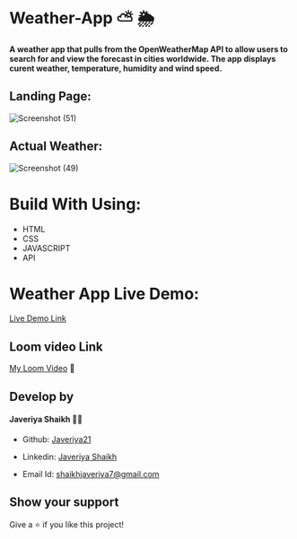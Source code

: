 # Weather-App    :partly_sunny:  :sun_behind_rain_cloud:
 **A weather app that pulls from the OpenWeatherMap API to allow users to search for and view the forecast in cities worldwide. The app displays curent weather, temperature, humidity and wind speed.**
 
 
## Landing Page:
 


![Screenshot (51)](https://user-images.githubusercontent.com/108418892/191749188-99ef7ca2-dfeb-4bf5-8917-27026cc84d4e.png)



## Actual Weather: 


![Screenshot (49)](https://user-images.githubusercontent.com/108418892/191753006-3d62f77d-c49a-466a-be3a-2b88e0a2405e.png)



# Build With Using: 

- HTML
- CSS
- JAVASCRIPT
- API







# Weather App Live Demo:

[Live Demo Link](http://127.0.0.1:5500/index.html)



## Loom video Link
  
  [My Loom Video](https://www.loom.com/share/1ca1defe9b054953b0f39ee45bd4f169) :movie_camera:



## Develop by
#### Javeriya Shaikh 👩‍💻
 
- Github: [Javeriya21](https://github.com/Javeriya21)

- Linkedin: [Javeriya Shaikh](https://www.linkedin.com/in/javeriya-shaikh-228a99209)

- Email Id: shaikhjaveriya7@gmail.com




 ## Show your support
 
 Give a ⭐ if you like this project!
